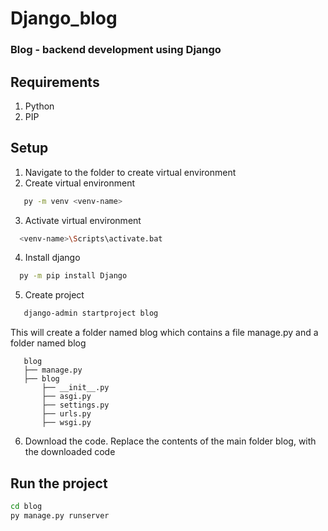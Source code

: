 # Django_blog

### Blog - backend development using Django

## Requirements
1. Python
2. PIP

## Setup 
1. Navigate to the folder to create virtual environment 
2. Create virtual environment
```sh
   py -m venv <venv-name>
```
3. Activate virtual environment
```sh
  <venv-name>\Scripts\activate.bat
```
4. Install django
```sh
  py -m pip install Django
```
5. Create project
```sh
   django-admin startproject blog 
```
   This will create a folder named blog which contains a file manage.py and a folder named blog
```
   blog
   ├── manage.py
   ├── blog
       ├── __init__.py
       ├── asgi.py
       ├── settings.py
       ├── urls.py
       ├── wsgi.py
```
        
6. Download the code. Replace the contents of the main folder blog, with the downloaded code
## Run the project
```sh
cd blog
py manage.py runserver
```
